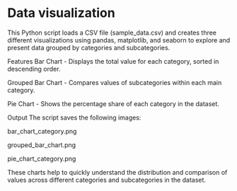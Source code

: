 # Data visualization 
This Python script loads a CSV file (sample_data.csv) and creates three different visualizations using pandas, matplotlib, and seaborn to explore and present data grouped by categories and subcategories.

  Features
Bar Chart - Displays the total value for each category, sorted in descending order.

Grouped Bar Chart - Compares values of subcategories within each main category.

Pie Chart - Shows the percentage share of each category in the dataset.

  Output
The script saves the following images:

bar_chart_category.png

grouped_bar_chart.png

pie_chart_category.png

These charts help to quickly understand the distribution and comparison of values across different categories and subcategories in the dataset.
